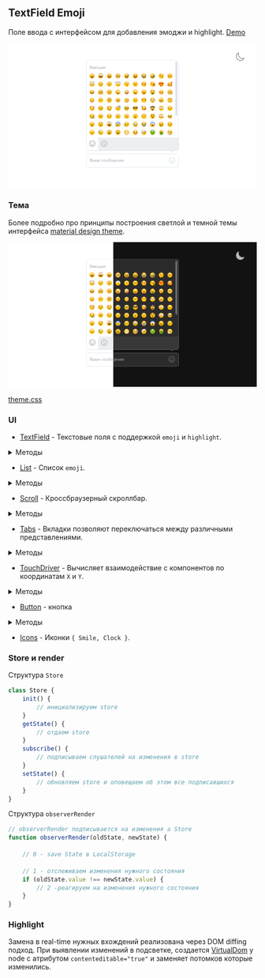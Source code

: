 ## TextField Emoji

Поле ввода с интерфейсом для добавления эмоджи и highlight. [Demo](https://evg-b.github.io/textField-emojis/)

![Поле ввода с раскрытым интерфейсом выбора эмоджи](preview/app.png)


### Тема

Более подробно про принципы построения светлой и темной темы интерфейса
[material design theme](https://material.io/design/color/dark-theme.html).

![Поле ввода с раскрытым интерфейсом выбора эмоджи](preview/light-dark.png)

[theme.css](styles/theme.css)

### UI

- [TextField](src/ui/TextField/TextField.ts) - Текстовые поля с поддержкой `emoji` и `highlight`.

<details>
  <summary>Методы</summary>

  ```ts
  new TextField(
    placeholder:    string           // текст для placeholder
    actionElement:  HTMLElement | '' // содержимое для активной облости в левом углу (button)
    onChangeInput?: (string)         // return valueInput при изменении
  )
  create():HTMLElement               // return HTMLElement Scroll Overflow
  onFocus()                          // фокус на contenteditable елементе 
  ```
</details>

- [List](src/ui/List/List.ts) - Список `emoji`.

<details>
  <summary>Методы</summary>

  ```ts
  type emojisType = {
      title: string           // Заголовок для секции emoji
      items: string[]         // массив emoji в UTF8
  }

  new List (
    children: emojisType
    onClick: (emoji?: string) // return emoji по которому совершенно событие onClick
  )
  create():HTMLElement        // return HTMLElement list
  updateList(emojisType[])    // добавить контент
  newList(emojisType[])       // рендер нового листа
  ```
</details>

- [Scroll](src/ui/Scroll/Scroll.ts) - Кроссбраузерный скроллбар.

<details>
  <summary>Методы</summary>

  ```ts
  new Scroll(
    children:  HTMLElement // оборачивает children в контейнер со скроллом
    onUpdate?: (number)    // return number - процент пройденого расстояния от начала
  )
  create():HTMLElement     // return HTMLElement Scroll Overflow
  ```
</details>

- [Tabs](src/ui/Tabs/Tabs.ts) - Вкладки позволяют переключаться между различными представлениями.

<details>
  <summary>Методы</summary>

  ```ts
  new Tabs(
    children: {
      tabContent: HTMLElement  // контент для tab
      button:     string       // содержимое для кнопки
    }
    changeTabIndex?: ():number // return number - onChange indexTabActive
  )
  create():HTMLElement         // return создает из children tabs

  setIndexActiveTab(number)    // принимает новый индекс для активного tab
  ```
</details>

- [TouchDriver](src/ui/TouchDriver/TouchDriver.ts) - Вычисляет взаимодействие с компонентов по координатам `X` и `Y`.

<details>
  <summary>Методы</summary>

  ```ts
  type MoveCoord = {
      startX: number
      startY: number
      nowX:   number
      nowY:   number
      shiftX: number
      shiftY: number
      deltaX: number
      deltaY: number
  }
  // принимает 3 callback функии
  new TouchDriver(
    moveStart(MoveCoord) // return MoveCoord при касании к области внутри компонента
    move(MoveCoord)      // return MoveCoord при движении курсора или пальца по области компонента
    moveEnd(MoveCoord)   // return MoveCoord при завершении взаимодействия с компонентом
  )
  ```

</details>

- [Button](src/ui/Button/Button.ts) - кнопка

<details>
  <summary>Методы</summary>

  ```ts
 Button({
    type: string,        // тип кнопки 'div' | 'button' | ...
    className: string[], // массив css классов
    children?: string,   // содержимое кнопки
    onClick: () => void  // функция callback на события click
 })
  ```

</details>

- [Icons](src/ui/icons/Icons.ts) - Иконки `{ Smile, Clock }`. 

### Store и render

Структура `Store`

```ts
class Store {
    init() {
        // инициализируем store
    }
    getState() {
        // отдаем store
    }
    subscribe() {
        // подписываем слушателей на изменения в store
    }
    setState() {
        // обновляем store и оповещаем об этом все подписавшихся
    }
}
```

Структура `observerRender`

```ts
// observerRender подписывается на изменения а Store
function observerRender(oldState, newState) {

    // 0 - save State в LocalStorage

    // 1 - отслеживаем изменения нужного состояния
    if (oldState.value !== newState.value) {
        // 2 -реагируем на изменения нужного состояния
    }
}
```

### Highlight

Замена в real-time нужных вхождений реализована через DOM diffing подход.
При выявлении изменений в подсветке, создается [VirtualDom](src/ui/utils/virtualDom.ts) у node с атрибутом `contenteditable="true"` и заменяет потомков которые изменились.